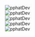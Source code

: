 


<!--![Github Trophy](https://github-profile-trophy.vercel.app/?username=pphatDev)-->
<p align="center">
<img src="https://readme-typing-svg.herokuapp.com?font=comfortaa&color=d42932&size=24&width=500&lines=Welcome+👏🎉;Hello+I+am+Sophat;Thanks+for+review+my+Profile" alt="pphatDev" /><br/>
<img src="https://github-readme-streak-stats.herokuapp.com/?user=pphatDev" alt="pphatDev" /><br/>
<img src="https://github-readme-stats.vercel.app/api?username=pphatDev&show_icons=true" alt="pphatDev" /><br/>
<img src="https://github-readme-stats.vercel.app/api/top-langs/?username=pphatDev&layout=compact" alt="pphatDev" /> <br/>
<img src="https://komarev.com/ghpvc/?username=pphatDev&color=red" alt="pphatDev" />
</p>
